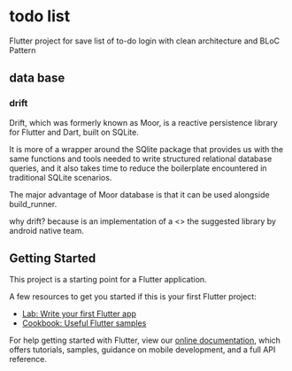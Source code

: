 # todo list

Flutter project for save list of to-do
login with clean architecture and BLoC Pattern

## data base
### drift
Drift, which was formerly known as Moor, is a reactive persistence library for Flutter and Dart, built on SQLite.

It is more of a wrapper around the SQlite package that provides us with the same functions and tools needed to write structured relational database queries, and it also takes time to reduce the boilerplate encountered in traditional SQLite scenarios.

The major advantage of Moor database is that it can be used alongside build_runner.

why drift?
because is an implementation of a <<room>> the suggested library by android native team.



## Getting Started

This project is a starting point for a Flutter application.

A few resources to get you started if this is your first Flutter project:

- [Lab: Write your first Flutter app](https://flutter.dev/docs/get-started/codelab)
- [Cookbook: Useful Flutter samples](https://flutter.dev/docs/cookbook)

For help getting started with Flutter, view our
[online documentation](https://flutter.dev/docs), which offers tutorials,
samples, guidance on mobile development, and a full API reference.

